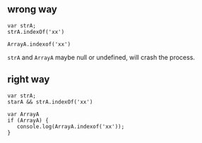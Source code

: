 ## wrong way
```
var strA;
strA.indexOf('xx')

ArrayA.indexof('xx')
```

`strA` and `ArrayA` maybe null or undefined, will crash the process.

## right way

```
var strA;
starA && strA.indexOf('xx')

var ArrayA
if (ArrayA) {
   console.log(ArrayA.indexof('xx'));
}
```
